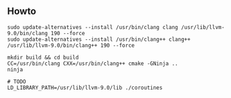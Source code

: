 ## Howto

    sudo update-alternatives --install /usr/bin/clang clang /usr/lib/llvm-9.0/bin/clang 190 --force
    sudo update-alternatives --install /usr/bin/clang++ clang++ /usr/lib/llvm-9.0/bin/clang++ 190 --force

    mkdir build && cd build
    CC=/usr/bin/clang CXX=/usr/bin/clang++ cmake -GNinja ..
    ninja

    # TODO
    LD_LIBRARY_PATH=/usr/lib/llvm-9.0/lib ./coroutines
